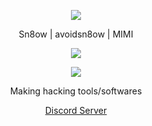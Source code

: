 <p align="center">  
<img src="https://media.discordapp.net/attachments/813341662545313832/813343404507267092/pokemon_pixel.gif">
</p>
<p align="center">
    Sn8ow | avoidsn8ow | MIMI
<p align="center">  
<img src="https://komarev.com/ghpvc/?username=sn8ow&color=grey">
</p>
    <p align="center">
  <img src="https://discord.c99.nl/widget/theme-5/857503732735672350.png"/>
</p>
<p align="center">
Making hacking tools/softwares
<p align="center">
    <a href="https://discord.gg/RXtVveQf56">Discord Server</a>

